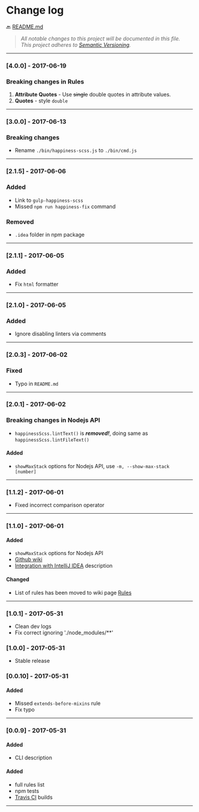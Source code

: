 # Change log

:back: [README.md](./README.md)

> _All notable changes to this project will be documented in this file._  
> _This project adheres to [Semantic Versioning](http://semver.org/)._

---

### [4.0.0] - 2017-06-19

### Breaking changes in Rules

1. **Attribute Quotes** - Use ~~single~~ double quotes in attribute values.
57. **Quotes** - style `double`

---

### [3.0.0] - 2017-06-13

### Breaking changes

- Rename `./bin/happiness-scss.js` to `./bin/cmd.js`

---

### [2.1.5] - 2017-06-06

### Added

- Link to `gulp-happiness-scss`
- Missed `npm run happiness-fix` command

### Removed

- `.idea` folder in npm package

---

### [2.1.1] - 2017-06-05

### Added

- Fix `html` formatter

---

### [2.1.0] - 2017-06-05

### Added

- Ignore disabling linters via comments

---

### [2.0.3] - 2017-06-02

### Fixed

- Typo in `README.md`

---

### [2.0.1] - 2017-06-02

### Breaking changes in Nodejs API

- `happinessScss.lintText()` is ***removed!***, doing same as `happinessScss.lintFileText()`

#### Added

- `showMaxStack` options for Nodejs API, use `-m, --show-max-stack [number]`

---

### [1.1.2] - 2017-06-01

- Fixed incorrect comparison operator

---

### [1.1.0] - 2017-06-01

#### Added

- `showMaxStack` options for Nodejs API
- [Github wiki](https://github.com/dutchenkoOleg/happiness-scss/wiki)
- [Integration with IntelliJ IDEA](https://github.com/dutchenkoOleg/happiness-scss/wiki/Integration-with-IntelliJ-IDEA) description

#### Changed

- List of rules has been moved to wiki page [Rules](https://github.com/dutchenkoOleg/happiness-scss/wiki/Rules)

---

### [1.0.1] - 2017-05-31

- Clean dev logs
- Fix correct ignoring './node_modules/**'

### [1.0.0] - 2017-05-31

- Stable release

### [0.0.10] - 2017-05-31

#### Added

- Missed `extends-before-mixins` rule
- Fix typo

---

### [0.0.9] - 2017-05-31

#### Added

- CLI description

#### Added
- full rules list
- npm tests
- [Travis CI](https://travis-ci.org/dutchenkoOleg/gulp-not-supported-file) builds

---
